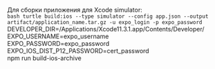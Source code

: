Для сборки приложения для Xcode simulator:<br>
```bash turtle build:ios --type simulator --config app.json --output artifact/application_name.tar.gz -u expo_login -p expo_password```
DEVELOPER_DIR=/Applications/Xcode11.3.1.app/Contents/Developer/ \
EXPO_USERNAME=expo_username \
EXPO_PASSWORD=expo_password \
EXPO_IOS_DIST_P12_PASSWORD=cert_password \
npm run build-ios-archive
